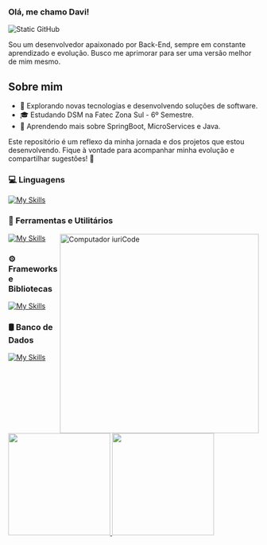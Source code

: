 ### Olá, me chamo Davi!

<img src="https://img.shields.io/static/v1?label=Overview&message=Davi-Jr&color=f8efd4&style=for-the-badge&logo=GitHub" alt="Static GitHub">

Sou um desenvolvedor apaixonado por Back-End, sempre em constante aprendizado e evolução. Busco me aprimorar para ser uma versão melhor de mim mesmo.

## Sobre mim

- 🤔 Explorando novas tecnologias e desenvolvendo soluções de software.
- 🎓 Estudando DSM na Fatec Zona Sul - 6º Semestre.
- 🌱 Aprendendo mais sobre SpringBoot, MicroServices e Java.

Este repositório é um reflexo da minha jornada e dos projetos que estou desenvolvendo. Fique à vontade para acompanhar minha evolução e compartilhar sugestões! 🚀

### 💻 Linguagens
[![My Skills](https://skillicons.dev/icons?i=java,kotlin,php,ts,cs,html,css,js,py&theme=dark&perline=10)](https://skillicons.dev)
### 🧰 Ferramentas e Utilitários
[![My Skills](https://skillicons.dev/icons?i=bash,git,npm,postman,figma,&theme=dark)](https://skillicons.dev)
 <img src="https://raw.githubusercontent.com/MicaelliMedeiros/micaellimedeiros/master/image/computer-illustration.png" min-width="400px" max-width="400px" width="400px" align="right" alt="Computador iuriCode">
### ⚙️ Frameworks e Bibliotecas
[![My Skills](https://skillicons.dev/icons?i=nodejs,spring,react,&theme=dark)](https://skillicons.dev)
### 🛢️ Banco de Dados
[![My Skills](https://skillicons.dev/icons?i=firebase,supabase,mysql,&theme=dark)](https://skillicons.dev)

<div align="left">
  <a href="https://github.com/Davi-Jr" target="_blank">
    <img height="205em" src="https://github-readme-stats.vercel.app/api?username=Davi-Jr&show_icons=true&theme=one_dark_pro&include_all_commits=true&count_private=true&rank_icon=github"/>
    <img height="205em" src="https://github-readme-stats.vercel.app/api/top-langs/?username=Davi-Jr&layout=donut&theme=one_dark_pro"/>
  </a>
</div>







